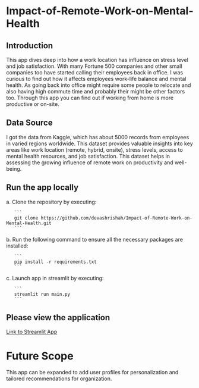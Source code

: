 # Impact-of-Remote-Work-on-Mental-Health

## Introduction
This app dives deep into how a work location has influence on stress level and job satisfaction.
With many Fortune 500 companies and other small companies too have started calling their employees back in office. I was curious to find out how it affects employees work-life balance and mental health. As going back into office might require some people to relocate and also having high commute time and probably their might be other factors too. Through this app you can find out if working from home is more productive or on-site.

## Data Source
I got the data from Kaggle, which has about 5000 records from employees in varied regions worldwide. This dataset provides valuable insights into key areas like work location (remote, hybrid, onsite), stress levels, access to mental health resources, and job satisfaction. This dataset helps in assessing the growing influence of remote work on productivity and well-being. 

## Run the app locally
a. Clone the repository by executing:

       ```
       git clone https://github.com/devashrishah/Impact-of-Remote-Work-on-Mental-Health.git
       ```

 b. Run the following command to ensure all the necessary packages are installed:

       ``` 
       pip install -r requirements.txt
       ```

c. Launch app in streamlit by executing:

       ```
       streamlit run main.py
       ```

## Please view the application
[Link to Streamlit App](https://impact-of-remote-work-on-mental-health-fqqm9jcclxyeervvq9b2yn.streamlit.app/)


# Future Scope
This app can be expanded to add user profiles for personalization and tailored recommendations for organization.